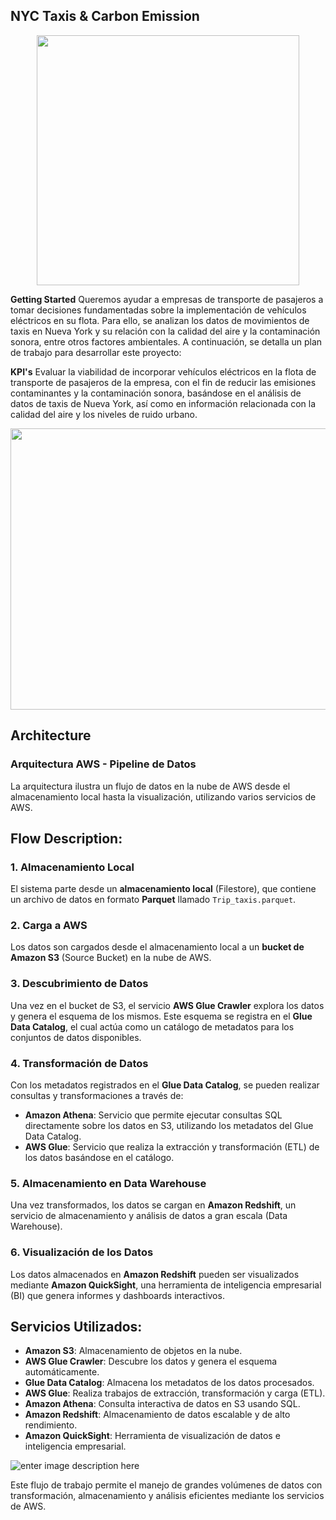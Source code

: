 
## ****NYC Taxis & Carbon Emission**** 

<p align="center">
<img src="https://i.postimg.cc/TYqKBYWV/Screenshot-2024-09-24-at-22-13-51.png", height="400px", width="420px">
<br/>
</p>

**Getting Started**
Queremos ayudar a empresas de transporte de pasajeros a tomar decisiones fundamentadas sobre la implementación de vehículos eléctricos en su flota. Para ello, se analizan los datos de movimientos de taxis en Nueva York y su relación con la calidad del aire y la contaminación sonora, entre otros factores ambientales. A continuación, se detalla un plan de trabajo para desarrollar este proyecto:

**KPI's** Evaluar la viabilidad de incorporar vehículos eléctricos en la flota de transporte de pasajeros de la empresa, con el fin de reducir las emisiones contaminantes y la contaminación sonora, basándose en el análisis de datos de taxis de Nueva York, así como en información relacionada con la calidad del aire y los niveles de ruido urbano.

<p align="center">
<img src="https://i.postimg.cc/90yDmcgj/Screenshot-2024-09-25-at-14-26-16.png", height="450px", width="600px">
<br/>
</p>

## Architecture
### Arquitectura AWS - Pipeline de Datos
La arquitectura ilustra un flujo de datos en la nube de AWS desde el almacenamiento local hasta la visualización, utilizando varios servicios de AWS.

## Flow Description:

### 1. Almacenamiento Local
El sistema parte desde un **almacenamiento local** (Filestore), que contiene un archivo de datos en formato **Parquet** llamado `Trip_taxis.parquet`.

### 2. Carga a AWS
Los datos son cargados desde el almacenamiento local a un **bucket de Amazon S3** (Source Bucket) en la nube de AWS.

### 3. Descubrimiento de Datos
Una vez en el bucket de S3, el servicio **AWS Glue Crawler** explora los datos y genera el esquema de los mismos. Este esquema se registra en el **Glue Data Catalog**, el cual actúa como un catálogo de metadatos para los conjuntos de datos disponibles.

### 4. Transformación de Datos
Con los metadatos registrados en el **Glue Data Catalog**, se pueden realizar consultas y transformaciones a través de:
- **Amazon Athena**: Servicio que permite ejecutar consultas SQL directamente sobre los datos en S3, utilizando los metadatos del Glue Data Catalog.
- **AWS Glue**: Servicio que realiza la extracción y transformación (ETL) de los datos basándose en el catálogo.

### 5. Almacenamiento en Data Warehouse
Una vez transformados, los datos se cargan en **Amazon Redshift**, un servicio de almacenamiento y análisis de datos a gran escala (Data Warehouse).

### 6. Visualización de los Datos
Los datos almacenados en **Amazon Redshift** pueden ser visualizados mediante **Amazon QuickSight**, una herramienta de inteligencia empresarial (BI) que genera informes y dashboards interactivos.

## Servicios Utilizados:

- **Amazon S3**: Almacenamiento de objetos en la nube.
- **AWS Glue Crawler**: Descubre los datos y genera el esquema automáticamente.
- **Glue Data Catalog**: Almacena los metadatos de los datos procesados.
- **AWS Glue**: Realiza trabajos de extracción, transformación y carga (ETL).
- **Amazon Athena**: Consulta interactiva de datos en S3 usando SQL.
- **Amazon Redshift**: Almacenamiento de datos escalable y de alto rendimiento.
- **Amazon QuickSight**: Herramienta de visualización de datos e inteligencia empresarial.

![enter image description here](https://i.postimg.cc/HWMc4tYP/Whats-App-Image-2024-09-20-at-15-49-12.jpg)

Este flujo de trabajo permite el manejo de grandes volúmenes de datos con transformación, almacenamiento y análisis eficientes mediante los servicios de AWS.

